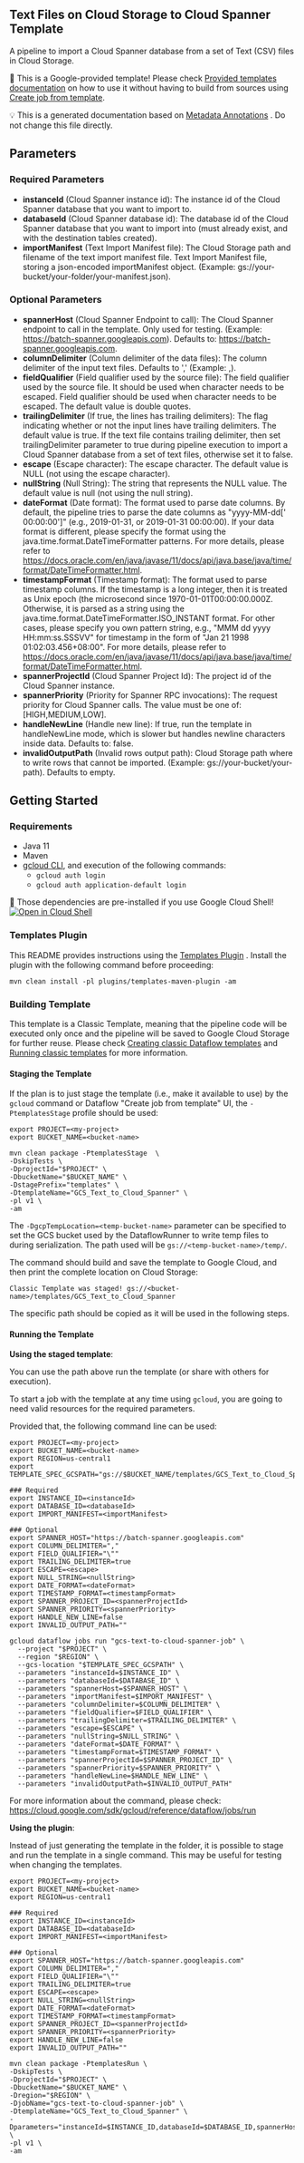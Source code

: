 Text Files on Cloud Storage to Cloud Spanner Template
---
A pipeline to import a Cloud Spanner database from a set of Text (CSV) files in Cloud Storage.

:memo: This is a Google-provided template! Please
check [Provided templates documentation](https://cloud.google.com/dataflow/docs/guides/templates/provided/cloud-storage-to-cloud-spanner)
on how to use it without having to build from sources using [Create job from template](https://console.cloud.google.com/dataflow/createjob?template=GCS_Text_to_Cloud_Spanner).


:bulb: This is a generated documentation based
on [Metadata Annotations](https://github.com/GoogleCloudPlatform/DataflowTemplates#metadata-annotations)
. Do not change this file directly.

## Parameters

### Required Parameters

* **instanceId** (Cloud Spanner instance id): The instance id of the Cloud Spanner database that you want to import to.
* **databaseId** (Cloud Spanner database id): The database id of the Cloud Spanner database that you want to import into (must already exist, and with the destination tables created).
* **importManifest** (Text Import Manifest file): The Cloud Storage path and filename of the text import manifest file. Text Import Manifest file, storing a json-encoded importManifest object. (Example: gs://your-bucket/your-folder/your-manifest.json).

### Optional Parameters

* **spannerHost** (Cloud Spanner Endpoint to call): The Cloud Spanner endpoint to call in the template. Only used for testing. (Example: https://batch-spanner.googleapis.com). Defaults to: https://batch-spanner.googleapis.com.
* **columnDelimiter** (Column delimiter of the data files): The column delimiter of the input text files. Defaults to ',' (Example: ,).
* **fieldQualifier** (Field qualifier used by the source file): The field qualifier used by the source file. It should be used when character needs to be escaped. Field qualifier should be used when character needs to be escaped. The default value is double quotes.
* **trailingDelimiter** (If true, the lines has trailing delimiters): The flag indicating whether or not the input lines have trailing delimiters. The default value is true. If the text file contains trailing delimiter, then set trailingDelimiter parameter to true during pipeline execution to import a Cloud Spanner database from a set of text files, otherwise set it to false.
* **escape** (Escape character): The escape character. The default value is NULL (not using the escape character).
* **nullString** (Null String): The string that represents the NULL value. The default value is null (not using the null string).
* **dateFormat** (Date format): The format used to parse date columns. By default, the pipeline tries to parse the date columns as "yyyy-MM-dd[' 00:00:00']" (e.g., 2019-01-31, or 2019-01-31 00:00:00). If your data format is different, please specify the format using the java.time.format.DateTimeFormatter patterns. For more details, please refer to https://docs.oracle.com/en/java/javase/11/docs/api/java.base/java/time/format/DateTimeFormatter.html.
* **timestampFormat** (Timestamp format): The format used to parse timestamp columns. If the timestamp is a long integer, then it is treated as Unix epoch (the microsecond since 1970-01-01T00:00:00.000Z. Otherwise, it is parsed as a string using the java.time.format.DateTimeFormatter.ISO_INSTANT format. For other cases, please specify you own pattern string, e.g., "MMM dd yyyy HH:mm:ss.SSSVV" for timestamp in the form of "Jan 21 1998 01:02:03.456+08:00". For more details, please refer to https://docs.oracle.com/en/java/javase/11/docs/api/java.base/java/time/format/DateTimeFormatter.html.
* **spannerProjectId** (Cloud Spanner Project Id): The project id of the Cloud Spanner instance.
* **spannerPriority** (Priority for Spanner RPC invocations): The request priority for Cloud Spanner calls. The value must be one of: [HIGH,MEDIUM,LOW].
* **handleNewLine** (Handle new line): If true, run the template in handleNewLine mode, which is slower but handles newline characters inside data. Defaults to: false.
* **invalidOutputPath** (Invalid rows output path): Cloud Storage path where to write rows that cannot be imported. (Example: gs://your-bucket/your-path). Defaults to empty.



## Getting Started

### Requirements

* Java 11
* Maven
* [gcloud CLI](https://cloud.google.com/sdk/gcloud), and execution of the
  following commands:
  * `gcloud auth login`
  * `gcloud auth application-default login`

:star2: Those dependencies are pre-installed if you use Google Cloud Shell!
[![Open in Cloud Shell](http://gstatic.com/cloudssh/images/open-btn.svg)](https://console.cloud.google.com/cloudshell/editor?cloudshell_git_repo=https%3A%2F%2Fgithub.com%2FGoogleCloudPlatform%2FDataflowTemplates.git&cloudshell_open_in_editor=/v1/src/main/java/com/google/cloud/teleport/spanner/TextImportPipeline.java)

### Templates Plugin

This README provides instructions using
the [Templates Plugin](https://github.com/GoogleCloudPlatform/DataflowTemplates#templates-plugin)
. Install the plugin with the following command before proceeding:

```shell
mvn clean install -pl plugins/templates-maven-plugin -am
```

### Building Template

This template is a Classic Template, meaning that the pipeline code will be
executed only once and the pipeline will be saved to Google Cloud Storage for
further reuse. Please check [Creating classic Dataflow templates](https://cloud.google.com/dataflow/docs/guides/templates/creating-templates)
and [Running classic templates](https://cloud.google.com/dataflow/docs/guides/templates/running-templates)
for more information.

#### Staging the Template

If the plan is to just stage the template (i.e., make it available to use) by
the `gcloud` command or Dataflow "Create job from template" UI,
the `-PtemplatesStage` profile should be used:

```shell
export PROJECT=<my-project>
export BUCKET_NAME=<bucket-name>

mvn clean package -PtemplatesStage  \
-DskipTests \
-DprojectId="$PROJECT" \
-DbucketName="$BUCKET_NAME" \
-DstagePrefix="templates" \
-DtemplateName="GCS_Text_to_Cloud_Spanner" \
-pl v1 \
-am
```

The `-DgcpTempLocation=<temp-bucket-name>` parameter can be specified to set the GCS bucket used by the DataflowRunner to write
temp files to during serialization. The path used will be `gs://<temp-bucket-name>/temp/`.

The command should build and save the template to Google Cloud, and then print
the complete location on Cloud Storage:

```
Classic Template was staged! gs://<bucket-name>/templates/GCS_Text_to_Cloud_Spanner
```

The specific path should be copied as it will be used in the following steps.

#### Running the Template

**Using the staged template**:

You can use the path above run the template (or share with others for execution).

To start a job with the template at any time using `gcloud`, you are going to
need valid resources for the required parameters.

Provided that, the following command line can be used:

```shell
export PROJECT=<my-project>
export BUCKET_NAME=<bucket-name>
export REGION=us-central1
export TEMPLATE_SPEC_GCSPATH="gs://$BUCKET_NAME/templates/GCS_Text_to_Cloud_Spanner"

### Required
export INSTANCE_ID=<instanceId>
export DATABASE_ID=<databaseId>
export IMPORT_MANIFEST=<importManifest>

### Optional
export SPANNER_HOST="https://batch-spanner.googleapis.com"
export COLUMN_DELIMITER=","
export FIELD_QUALIFIER="\""
export TRAILING_DELIMITER=true
export ESCAPE=<escape>
export NULL_STRING=<nullString>
export DATE_FORMAT=<dateFormat>
export TIMESTAMP_FORMAT=<timestampFormat>
export SPANNER_PROJECT_ID=<spannerProjectId>
export SPANNER_PRIORITY=<spannerPriority>
export HANDLE_NEW_LINE=false
export INVALID_OUTPUT_PATH=""

gcloud dataflow jobs run "gcs-text-to-cloud-spanner-job" \
  --project "$PROJECT" \
  --region "$REGION" \
  --gcs-location "$TEMPLATE_SPEC_GCSPATH" \
  --parameters "instanceId=$INSTANCE_ID" \
  --parameters "databaseId=$DATABASE_ID" \
  --parameters "spannerHost=$SPANNER_HOST" \
  --parameters "importManifest=$IMPORT_MANIFEST" \
  --parameters "columnDelimiter=$COLUMN_DELIMITER" \
  --parameters "fieldQualifier=$FIELD_QUALIFIER" \
  --parameters "trailingDelimiter=$TRAILING_DELIMITER" \
  --parameters "escape=$ESCAPE" \
  --parameters "nullString=$NULL_STRING" \
  --parameters "dateFormat=$DATE_FORMAT" \
  --parameters "timestampFormat=$TIMESTAMP_FORMAT" \
  --parameters "spannerProjectId=$SPANNER_PROJECT_ID" \
  --parameters "spannerPriority=$SPANNER_PRIORITY" \
  --parameters "handleNewLine=$HANDLE_NEW_LINE" \
  --parameters "invalidOutputPath=$INVALID_OUTPUT_PATH"
```

For more information about the command, please check:
https://cloud.google.com/sdk/gcloud/reference/dataflow/jobs/run


**Using the plugin**:

Instead of just generating the template in the folder, it is possible to stage
and run the template in a single command. This may be useful for testing when
changing the templates.

```shell
export PROJECT=<my-project>
export BUCKET_NAME=<bucket-name>
export REGION=us-central1

### Required
export INSTANCE_ID=<instanceId>
export DATABASE_ID=<databaseId>
export IMPORT_MANIFEST=<importManifest>

### Optional
export SPANNER_HOST="https://batch-spanner.googleapis.com"
export COLUMN_DELIMITER=","
export FIELD_QUALIFIER="\""
export TRAILING_DELIMITER=true
export ESCAPE=<escape>
export NULL_STRING=<nullString>
export DATE_FORMAT=<dateFormat>
export TIMESTAMP_FORMAT=<timestampFormat>
export SPANNER_PROJECT_ID=<spannerProjectId>
export SPANNER_PRIORITY=<spannerPriority>
export HANDLE_NEW_LINE=false
export INVALID_OUTPUT_PATH=""

mvn clean package -PtemplatesRun \
-DskipTests \
-DprojectId="$PROJECT" \
-DbucketName="$BUCKET_NAME" \
-Dregion="$REGION" \
-DjobName="gcs-text-to-cloud-spanner-job" \
-DtemplateName="GCS_Text_to_Cloud_Spanner" \
-Dparameters="instanceId=$INSTANCE_ID,databaseId=$DATABASE_ID,spannerHost=$SPANNER_HOST,importManifest=$IMPORT_MANIFEST,columnDelimiter=$COLUMN_DELIMITER,fieldQualifier=$FIELD_QUALIFIER,trailingDelimiter=$TRAILING_DELIMITER,escape=$ESCAPE,nullString=$NULL_STRING,dateFormat=$DATE_FORMAT,timestampFormat=$TIMESTAMP_FORMAT,spannerProjectId=$SPANNER_PROJECT_ID,spannerPriority=$SPANNER_PRIORITY,handleNewLine=$HANDLE_NEW_LINE,invalidOutputPath=$INVALID_OUTPUT_PATH" \
-pl v1 \
-am
```
